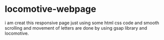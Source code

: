 # locomotive-webpage

i am creat this responsive page just using some html css code and smooth scrolling and movement of letters are done by using gsap library and locomotive.
